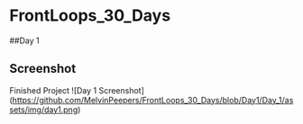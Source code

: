 # FrontLoops_30_Days

##Day 1

## Screenshot

Finished Project
![Day 1 Screenshot] (https://github.com/MelvinPeepers/FrontLoops_30_Days/blob/Day1/Day_1/assets/img/day1.png)
